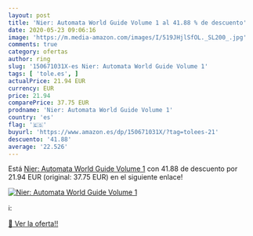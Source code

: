 ```yaml
---
layout: post
title: 'Nier: Automata World Guide Volume 1 al 41.88 % de descuento'
date: 2020-05-23 09:06:16
image: 'https://m.media-amazon.com/images/I/519JHjlSfOL._SL200_.jpg'
comments: true
category: ofertas
author: ring
slug: '150671031X-es Nier: Automata World Guide Volume 1'
tags: [ 'tole.es', ]
actualPrice: 21.94 EUR
currency: EUR
price: 21.94
comparePrice: 37.75 EUR
prodname: 'Nier: Automata World Guide Volume 1'
country: 'es'
flag: '🇪🇸'
buyurl: 'https://www.amazon.es/dp/150671031X/?tag=tolees-21'
descuento: '41.88'
average: '22.526'
---
```


Está [Nier: Automata World Guide Volume 1](https://www.amazon.es/dp/150671031X/?tag=tolees-21) con 41.88 de descuento por 21.94 EUR (original: 37.75 EUR) en el siguiente enlace!

[![Nier: Automata World Guide Volume 1](https://m.media-amazon.com/images/I/519JHjlSfOL._SL200_.jpg)](https://www.amazon.es/dp/150671031X/?tag=tolees-21)

ℹ️:


[🛒 Ver la oferta!!](https://www.amazon.es/dp/150671031X/?tag=tolees-21)
